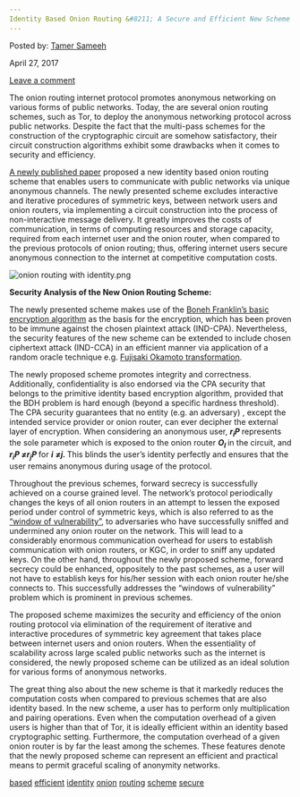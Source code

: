 ```yaml
---
Identity Based Onion Routing &#8211; A Secure and Efficient New Scheme for Tor"
---
```

<article class="post-listing post-19421 post type-post status-publish format-standard has-post-thumbnail hentry  tag-based tag-efficient tag-identity tag-onion tag-routing tag-scheme tag-secure 
    
<div class="post-inner">
    
    
        
<span>Posted by: <a href="https://www.deepdotweb.com/author/tamersameeh/" title="">Tamer Sameeh </a></span>
    
    
<span>April 27, 2017</span>
    
    
<span><a href="https://www.deepdotweb.com/2017/04/27/identity-based-onion-routing-secure-efficient-new-scheme-tor/#respond">Leave a comment</a></span>
</p>
<div class="clear"></div>
    
    
    
<p>The onion routing internet protocol promotes anonymous networking on various forms of public networks. Today, the are several onion routing schemes, such as Tor, to deploy the anonymous networking protocol across public networks. Despite the fact that the multi-pass schemes for the construction of the cryptographic circuit are somehow satisfactory, their circuit construction algorithms exhibit some drawbacks when it comes to security and efficiency.</p>
<p><a href="http://www.ripublication.com/ijaer17/ijaerv12n6_41.pdf">A newly published paper</a> proposed a new identity based onion routing scheme that enables users to communicate with public networks via unique anonymous channels. The newly presented scheme excludes interactive and iterative procedures of symmetric keys, between network users and onion routers, via implementing a circuit construction into the process of non-interactive message delivery. It greatly improves the costs of communication, in terms of computing resources and storage capacity, required from each internet user and the onion router, when compared to the previous protocols of onion routing; thus, offering internet users secure anonymous connection to the internet at competitive computation costs.</p>
<p><img class="wp-image-19429 aligncenter" src="/imgs/2017/04/onion-routing-with-identity-png.png" alt="onion routing with identity.png" srcset="/imgs/2017/04/onion-routing-with-identity-png.png 624w, /imgs/2017/04/onion-routing-with-identity-png-300x225.png 300w" sizes="(max-width: 624px) 100vw, 624px" /></p>
<p><strong>Security Analysis of the New Onion Routing Scheme:</strong></p>
<p>The newly presented scheme makes use of the <a href="https://www.google.com.eg/url?sa=t&amp;rct=j&amp;q=&amp;esrc=s&amp;source=web&amp;cd=1&amp;cad=rja&amp;uact=8&amp;ved=0ahUKEwiS1qnEz6TTAhWRL1AKHajdD4cQFggjMAA&amp;url=https%3A%2F%2Fen.wikipedia.org%2Fwiki%2FBoneh%25E2%2580%2593Franklin_scheme&amp;usg=AFQjCNGZIN-bPzauVr52ipOTtOh-4KjB0w&amp;sig2=zGuBw">Boneh Franklin&#8217;s basic encryption algorithm</a> as the basis for the encryption, which has been proven to be immune against the chosen plaintext attack (IND-CPA). Nevertheless, the security features of the new scheme can be extended to include chosen ciphertext attack (IND-CCA) in an efficient manner via application of a random oracle technique e.g. <a href="https://www.google.com.eg/url?sa=t&amp;rct=j&amp;q=&amp;esrc=s&amp;source=web&amp;cd=1&amp;cad=rja&amp;uact=8&amp;ved=0ahUKEwishaKU0KTTAhXIY1AKHQk6AYQQFggjMAA&amp;url=https%3A%2F%2Fwww-old.cs.uni-paderborn.de%2Fuploads%2Ftx_sibibtex%2FBA_Lippert_FOT_final.pdf&amp;usg=AFQjCNHUTm7aRAZHtHrulwY9lHRt">Fujisaki Okamoto transformation</a>.</p>
<p>The newly proposed scheme promotes integrity and correctness. Additionally, confidentiality is also endorsed via the CPA security that belongs to the primitive identity based encryption algorithm, provided that the BDH problem is hard enough (beyond a specific hardness threshold). The CPA security guarantees that no entity (e.g. an adversary) , except the intended service provider or onion router, can ever decipher the external layer of encryption. When considering an anonymous user, <strong><em>r<sub>i</sub>P </em></strong>represents the sole parameter which is exposed to the onion router <strong><em>O<sub>l</sub> </em></strong> in the circuit, and <strong><em>r<sub>i</sub>P ≠r<sub>j</sub>P </em></strong>for <strong><em>i</em></strong> <strong><em>≠j. </em></strong>This blinds the user&#8217;s identity perfectly and ensures that the user remains anonymous during usage of the protocol.</p>
<p>Throughout the previous schemes, forward secrecy is successfully achieved on a course grained level. The network&#8217;s protocol periodically changes the keys of all onion routers in an attempt to lessen the exposed period under control of symmetric keys, which is also referred to as the <a href="https://www.deepdotweb.com/2017/01/08/onion-router-darkweb-overview-current-state-vulnerabilities/">&#8220;window of vulnerability&#8221;</a>, to adversaries who have successfully sniffed and undermined any onion router on the network. This will lead to a considerably enormous communication overhead for users to establish communication with onion routers, or KGC, in order to sniff any updated keys. On the other hand, throughout the newly proposed scheme, forward secrecy could be enhanced, oppositely to the past schemes, as a user will not have to establish keys for his/her session with each onion router he/she connects to. This successfully addresses the &#8220;windows of vulnerability&#8221; problem which is prominent in previous schemes.</p>
<p>The proposed scheme maximizes the security and efficiency of the onion routing protocol via elimination of the requirement of iterative and interactive procedures of symmetric key agreement that takes place between internet users and onion routers. When the essentiality of scalability across large scaled public networks such as the internet is considered, the newly proposed scheme can be utilized as an ideal solution for various forms of anonymous networks.</p>
<p>The great thing also about the new scheme is that it markedly reduces the computation costs when compared to previous schemes that are also identity based. In the new scheme, a user has to perform only multiplication and pairing operations. Even when the computation overhead of a given users is higher than that of Tor, it is ideally efficient within an identity based cryptographic setting. Furthermore, the computation overhead of a given onion router is by far the least among the schemes. These features denote that the newly proposed scheme can represent an efficient and practical means to permit graceful scaling of anonymity networks.</p>
    
    
</div><!-- .entry /-->
<a href="https://www.deepdotweb.com/tag/based/" rel="tag">based</a> <a href="https://www.deepdotweb.com/tag/efficient/" rel="tag">efficient</a> <a href="https://www.deepdotweb.com/tag/identity/" rel="tag">identity</a> <a href="https://www.deepdotweb.com/tag/onion/" rel="tag">onion</a> <a href="https://www.deepdotweb.com/tag/routing/" rel="tag">routing</a> <a href="https://www.deepdotweb.com/tag/scheme/" rel="tag">scheme</a> <a href="https://www.deepdotweb.com/tag/secure/" rel="tag">secure</a> </span>				<span style="display:none" class="updated">2017-04-27</span>
<div style="display:none" class="vcard author" itemprop="author" itemscope itemtype="http://schema.org/Person"><strong class="fn" itemprop="name"><a href="https://www.deepdotweb.com/author/tamersameeh/" title="Posts by Tamer Sameeh" rel="author">Tamer Sameeh</a></strong></div>
    
    
</div><!-- .post-inner -->
</article><!-- .post-listing -->

